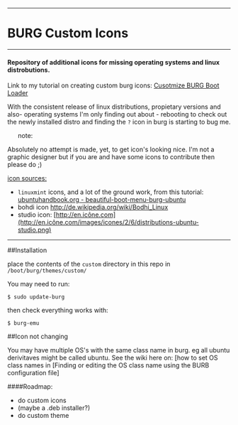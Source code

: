 -------------------
BURG Custom Icons
=================
-------------------
#### Repository of additional icons for missing operating systems and linux distrobutions.

Link to my tutorial on creating custom burg icons: [Cusotmize BURG Boot Loader](https://coombesy.wordpress.com/2015/03/16/customize-burg-boot-loader/)

With the consistent release of linux distributions, propietary versions and also- operating systems I'm only finding out about - rebooting to check out the newly installed distro and finding the `?` icon in burg is starting to bug me.


<ul>note:</ul> Absolutely no attempt is made, yet, to get icon's looking nice. I'm not a graphic designer but if you are and have some icons to contribute then please do ;)

<u>icon sources:</u>
 - `linuxmint` icons, and a lot of the ground work, from this tutorial: [ubuntuhandbook.org - beautiful-boot-menu-burg-ubuntu](http://ubuntuhandbook.org/index.php/2014/02/beautiful-boot-menu-burg-ubuntu/)
 - bohdi icon http://de.wikipedia.org/wiki/Bodhi_Linux
 - studio icon: [http://en.icône.com](http://en.icône.com/images/icones/2/6/distributions-ubuntu-studio.png)

---------------

##Installation

place the contents of the `custom` directory in this repo in `/boot/burg/themes/custom/`

You may need to run:
```
$ sudo update-burg
```

then check everything works with:
```
$ burg-emu
```


##Icon not changing

You may have multiple OS's with the same class name in burg. eg all ubuntu derivitaves might be called ubuntu. See the wiki here on: [how to set OS class names in [Finding or editing the OS class name using the BURB configuration file]

####Roadmap:
 - do custom icons
 - (maybe a .deb installer?)
 - do custom theme
